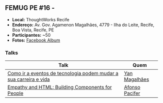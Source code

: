 ## FEMUG PE #16 - 

* **Local:** ThoughtWorks Recife
* **Endereço:** Av. Gov. Agamenon Magalhães, 4779 - Ilha do Leite, Recife, Boa Vista, Recife, PE
* **Participantes:** ~50
* **Fotos:** [Facebook Album](https://www.facebook.com/pg/femugpe/photos/?tab=album&album_id=1583987695021948)


### Talks

| Talk                            | Quem                                                               
| ------------------------------  | ------------------------------------------------------------------
| [Como ir a eventos de tecnologia podem mudar a sua carreira e vida]() | [Yan Magalhães](https://github.com/yanmagale)
| [ Empathy and HTML: Building Components for People]() | [Afonso Pacifer](https://github.com/afonsopacifer)